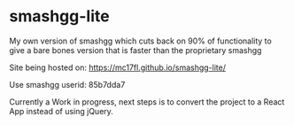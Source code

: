 # smashgg-lite
My own version of smashgg which cuts back on 90% of functionality to give a bare bones version that is faster than the proprietary smashgg <br>

Site being hosted on: https://mc17fl.github.io/smashgg-lite/

Use smashgg userid: 85b7dda7

Currently a Work in progress, next steps is to convert the project to a React App instead of using jQuery.

